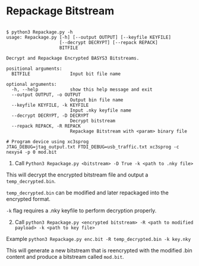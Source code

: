 # Repackage Bitstream

```

$ python3 Repackage.py -h
usage: Repackage.py [-h] [--output OUTPUT] [--keyfile KEYFILE]
                    [--decrypt DECRYPT] [--repack REPACK]
                    BITFILE

Decrypt and Repackage Encrypted BASYS3 Bitstreams.

positional arguments:
  BITFILE               Input bit file name

optional arguments:
  -h, --help            show this help message and exit
  --output OUTPUT, -o OUTPUT
                        Output bin file name
  --keyfile KEYFILE, -k KEYFILE
                        Input .nky keyfile name
  --decrypt DECRYPT, -D DECRYPT
                        Decrypt bitstream
  --repack REPACK, -R REPACK
                        Repackage Bitstream with <param> binary file

```

```
# Program device using xc3sprog
JTAG_DEBUG=jtag_output.txt FTDI_DEBUG=usb_traffic.txt xc3sprog -c nexys4 -p 0 mod.bit
```

1) Call `Python3 Repackage.py <bitstream> -D True -k <path to .nky file>`

This will decrypt the encrypted bitstream file and output a `temp_decrypted.bin`.

`temp_decrypted.bin` can be modified and later repackaged into the encrypted format.

`-k` flag requires a .nky keyfile to perform decryption properly.


2) Call `python3 Repackage.py <encrypted bitstream> -R <path to modified payload> -k <path to key file>`

Example `python3 Repackage.py enc.bit -R temp_decrypted.bin -k key.nky`

This will generate a new bitstream that is reencrypted with the modified .bin content and produce a bitstream called `mod.bit`.
